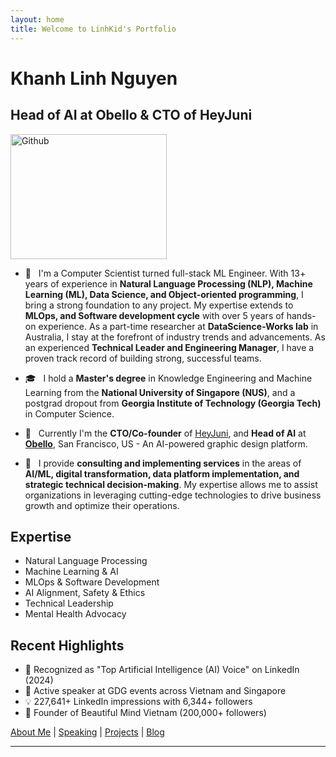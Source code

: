 ```yaml
---
layout: home
title: Welcome to LinhKid's Portfolio
---
```


# Khanh Linh Nguyen
## Head of AI at Obello & CTO of HeyJuni

<img width = 250px height = 200px alt="Github" src="https://github.com/Mo-Alsehli/Mo-Alsehli/assets/98949843/92f233e8-fd56-4521-bc8e-b48fe669209a" />

- 🐶 &nbsp; I'm a Computer Scientist turned full-stack ML Engineer. With 13+ years of experience in <b>Natural Language Processing (NLP), Machine Learning (ML), Data Science, and Object-oriented programming</b>, I bring a strong foundation to any project. My expertise extends to <b>MLOps, and Software development cycle</b> with over 5 years of hands-on experience. As a part-time researcher at <b>DataScience-Works lab</b> in Australia, I stay at the forefront of industry trends and advancements. As an experienced <b>Technical Leader and Engineering Manager</b>, I have a proven track record of building strong, successful teams.

- 🎓 &nbsp; I hold a <b>Master's degree</b> in Knowledge Engineering and Machine Learning from the <b>National University of Singapore (NUS)</b>, and a postgrad dropout from <b>Georgia Institute of Technology (Georgia Tech)</b> in Computer Science.

- 🔭 &nbsp; Currently I'm the <b>CTO/Co-founder</b> of [HeyJuni](https://heyjuni.com), and <b>Head of AI</b> at <a href="https://www.obello.com/" target="blank"><b>Obello</b></a>, San Francisco, US - An AI-powered graphic design platform.

- 🌱 &nbsp; I provide <b>consulting and implementing services</b> in the areas of <b>AI/ML, digital transformation, data platform implementation, and strategic technical decision-making</b>. My expertise allows me to assist organizations in leveraging cutting-edge technologies to drive business growth and optimize their operations.

## Expertise
- Natural Language Processing
- Machine Learning & AI
- MLOps & Software Development
- AI Alignment, Safety & Ethics
- Technical Leadership
- Mental Health Advocacy

## Recent Highlights
- 🎯 Recognized as "Top Artificial Intelligence (AI) Voice" on LinkedIn (2024)
- 🎤 Active speaker at GDG events across Vietnam and Singapore
- 💡 227,641+ LinkedIn impressions with 6,344+ followers
- 🌟 Founder of Beautiful Mind Vietnam (200,000+ followers)

[About Me](/about) | [Speaking](/speaking) | [Projects](/projects) | [Blog](/blog)

-------------------
